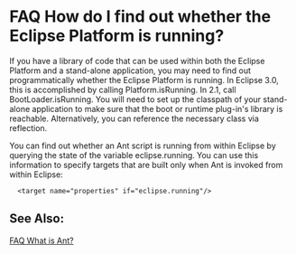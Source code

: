 

FAQ How do I find out whether the Eclipse Platform is running?
==============================================================

If you have a library of code that can be used within both the Eclipse Platform and a stand-alone application, you may need to find out programmatically whether the Eclipse Platform is running. In Eclipse 3.0, this is accomplished by calling Platform.isRunning. In 2.1, call BootLoader.isRunning. You will need to set up the classpath of your stand-alone application to make sure that the boot or runtime plug-in's library is reachable. Alternatively, you can reference the necessary class via reflection.

  

  
You can find out whether an Ant script is running from within Eclipse by querying the state of the variable eclipse.running. You can use this information to specify targets that are built only when Ant is invoked from within Eclipse:

      <target name="properties" if="eclipse.running"/>

  

  

  

See Also:
---------

[FAQ What is Ant?](./FAQ_What_is_Ant.md "FAQ What is Ant?")

